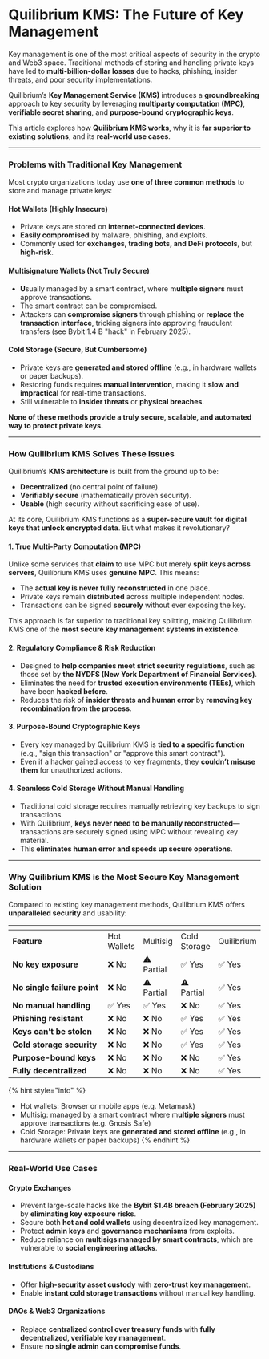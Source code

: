 # Quilibrium KMS: The Future of Key Management

Key management is one of the most critical aspects of security in the crypto and Web3 space. Traditional methods of storing and handling private keys have led to **multi-billion-dollar losses** due to hacks, phishing, insider threats, and poor security implementations.

Quilibrium’s **Key Management Service (KMS)** introduces a **groundbreaking** approach to key security by leveraging **multiparty computation (MPC)**, **verifiable secret sharing**, and **purpose-bound cryptographic keys**.

This article explores how **Quilibrium KMS works**, why it is **far superior to existing solutions**, and its **real-world use cases**.

***

### Problems with Traditional Key Management

Most crypto organizations today use **one of three common methods** to store and manage private keys:

#### **Hot Wallets (Highly Insecure)**

* Private keys are stored on **internet-connected devices**.
* **Easily compromised** by malware, phishing, and exploits.
* Commonly used for **exchanges, trading bots, and DeFi protocols**, but **high-risk**.

#### **Multisignature Wallets (Not Truly Secure)**

* **U**sually managed by a smart contract, where m**ultiple signers** must approve transactions.
* The smart contract can be compromised.
* Attackers can **compromise signers** through phishing or **replace the transaction interface**, tricking signers into approving fraudulent transfers (see Bybit 1.4 B "hack" in February 2025).

#### **Cold Storage (Secure, But Cumbersome)**

* Private keys are **generated and stored offline** (e.g., in hardware wallets or paper backups).
* Restoring funds requires **manual intervention**, making it **slow and impractical** for real-time transactions.
* Still vulnerable to **insider threats** or **physical breaches**.

**None of these methods provide a truly secure, scalable, and automated way to protect private keys.**

***

### How Quilibrium KMS Solves These Issues

Quilibrium’s **KMS architecture** is built from the ground up to be:

* **Decentralized** (no central point of failure).
* **Verifiably secure** (mathematically proven security).
* **Usable** (high security without sacrificing ease of use).

At its core, Quilibrium KMS functions as a **super-secure vault for digital keys that unlock encrypted data**. But what makes it revolutionary?

#### &#x20;1. **True Multi-Party Computation (MPC)**

Unlike some services that **claim** to use MPC but merely **split keys across servers**, Quilibrium KMS uses **genuine MPC**. This means:

* The **actual key is never fully reconstructed** in one place.
* Private keys remain **distributed** across multiple independent nodes.
* Transactions can be signed **securely** without ever exposing the key.

This approach is far superior to traditional key splitting, making Quilibrium KMS one of the **most secure key management systems in existence**.

#### 2. **Regulatory Compliance & Risk Reduction**

* Designed to **help companies meet strict security regulations**, such as those set by **the NYDFS (New York Department of Financial Services)**.
* Eliminates the need for **trusted execution environments (TEEs)**, which have been **hacked before**.
* Reduces the risk of **insider threats and human error** by **removing key recombination from the process**.

#### 3. **Purpose-Bound Cryptographic Keys**

* Every key managed by Quilibrium KMS is **tied to a specific function** (e.g., "sign this transaction" or "approve this smart contract").
* Even if a hacker gained access to key fragments, they **couldn’t misuse them** for unauthorized actions.

#### 4. **Seamless Cold Storage Without Manual Handling**

* Traditional cold storage requires manually retrieving key backups to sign transactions.
* With Quilibrium, **keys never need to be manually reconstructed**—transactions are securely signed using MPC without revealing key material.
* This **eliminates human error and speeds up secure operations**.

***

### Why Quilibrium KMS is the Most Secure Key Management Solution

Compared to existing key management methods, Quilibrium KMS offers **unparalleled security** and usability:

<table data-header-hidden><thead><tr><th width="215"></th><th></th><th></th><th></th><th></th></tr></thead><tbody><tr><td><strong>Feature</strong></td><td>Hot Wallets</td><td>Multisig</td><td>Cold Storage</td><td>Quilibrium</td></tr><tr><td><strong>No key exposure</strong></td><td>❌ No</td><td>⚠️ Partial</td><td>✅ Yes</td><td>✅ Yes</td></tr><tr><td><strong>No single failure point</strong></td><td>❌ No</td><td>⚠️ Partial</td><td>⚠️ Partial</td><td>✅ Yes</td></tr><tr><td><strong>No manual handling</strong></td><td>✅ Yes</td><td>✅ Yes</td><td>❌ No</td><td>✅ Yes</td></tr><tr><td><strong>Phishing resistant</strong></td><td>❌ No</td><td>❌ No</td><td>✅ Yes</td><td>✅ Yes</td></tr><tr><td><strong>Keys can’t be stolen</strong></td><td>❌ No</td><td>❌ No</td><td>✅ Yes</td><td>✅ Yes</td></tr><tr><td><strong>Cold storage security</strong></td><td>❌ No</td><td>❌ No</td><td>✅ Yes</td><td>✅ Yes</td></tr><tr><td><strong>Purpose-bound keys</strong></td><td>❌ No</td><td>❌ No</td><td>❌ No</td><td>✅ Yes</td></tr><tr><td><strong>Fully decentralized</strong></td><td>❌ No</td><td>❌ No</td><td>❌ No</td><td>✅ Yes</td></tr></tbody></table>

{% hint style="info" %}
* Hot wallets: Browser or mobile apps (e.g. Metamask)
* Multisig: managed by a smart contract where m**ultiple signers** must approve transactions (e.g. Gnosis Safe)
* Cold Storage: Private keys are **generated and stored offline** (e.g., in hardware wallets or paper backups)
{% endhint %}

***

### Real-World Use Cases

#### **Crypto Exchanges**

* Prevent large-scale hacks like the **Bybit $1.4B breach (February 2025)** by **eliminating key exposure risks**.
* Secure both **hot and cold wallets** using decentralized key management.
* Protect **admin keys** and **governance mechanisms** from exploits.
* Reduce reliance on **multisigs managed by smart contracts**, which are vulnerable to **social engineering attacks**.

#### **Institutions & Custodians**

* Offer **high-security asset custody** with **zero-trust key management**.
* Enable **instant cold storage transactions** without manual key handling.

#### **DAOs & Web3 Organizations**

* Replace **centralized control over treasury funds** with **fully decentralized, verifiable key management**.
* Ensure **no single admin can compromise funds**.
